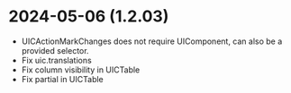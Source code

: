 ﻿# 2024-05-06 (1.2.03)
- UICActionMarkChanges does not require UIComponent, can also be a provided selector.
- Fix uic.translations
- Fix column visibility in UICTable
- Fix partial in UICTable